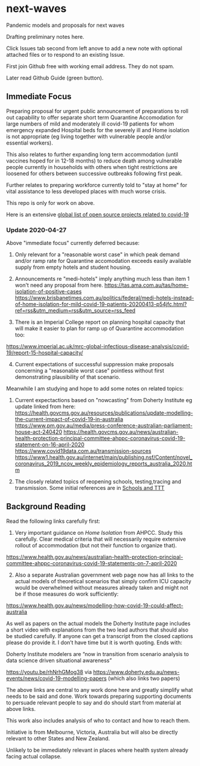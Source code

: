 # next-waves
Pandemic models and proposals for next waves

Drafting preliminary notes here.

Click Issues tab second from left anove to add a new note with optional attached files or to respond to an existing Issue.

First join Github free with working email address. They do not spam.

Later read Github Guide (green button).

## Immediate Focus

Preparing proposal for urgent public announcement of preparations to roll out capability to offer separate short term Quarantine Accomodation for large numbers of mild and moderately ill covid-19 patients for whom emergency expanded Hospital beds for the severely ill and Home isolation is not appropriate (eg living together with vulnerable people and/or essential workers).

This also relates to further expanding long term accommodation (until vaccines hoped for in 12-18 months) to reduce death among vulnerable people currently in households with others when tight restrictions are loosened for others between successive outbreaks following first peak.

Further relates to preparing workforce currently told to "stay at home" for vital assistance to less developed places with much worse crisis.

This repo is only for work on above.

Here is an extensive [global list of open source projects related to covid-19](http://open-source-covid-19.weileizeng.com)

### Update 2020-04-27

Above "immediate focus" currently deferred because:

1. Only relevant for a "reasonable worst case" in which peak demand and/or ramp rate for Quarantine accomodation exceeds easily available supply from empty hotels and student housing.

2. Announcements re "medi-hotels" imply anything much less than item 1 won't need any proposal from here.
https://tas.ama.com.au/tas/home-isolation-of-positive-cases
https://www.brisbanetimes.com.au/politics/federal/medi-hotels-instead-of-home-isolation-for-mild-covid-19-patients-20200413-p54jfc.html?ref=rss&utm_medium=rss&utm_source=rss_feed

3. There is an Imperial College report on planning hospital capacity that will make it easier to plan for ramp up of Quarantine accommodation too:

https://www.imperial.ac.uk/mrc-global-infectious-disease-analysis/covid-19/report-15-hospital-capacity/

4. Current expectations of successful suppression make proposals  concerning a "reasonable worst case" pointless without first demonstrating plausibility of that scenario.

Meanwhile I am studying and hope to add some notes on related topics:

1. Current expectactions based on "nowcasting" from Doherty Institute eg update linked from here:
https://health.govcms.gov.au/resources/publications/update-modelling-the-current-impact-of-covid-19-in-australia
https://www.pm.gov.au/media/press-conference-australian-parliament-house-act-240420
https://health.govcms.gov.au/news/australian-health-protection-principal-committee-ahppc-coronavirus-covid-19-statement-on-16-april-2020
https://www.covid19data.com.au/transmission-sources
https://www1.health.gov.au/internet/main/publishing.nsf/Content/novel_coronavirus_2019_ncov_weekly_epidemiology_reports_australia_2020.htm

2. The closely related topics of reopening schools, testing,tracing and transmission.
Some initial references are in [Schools and TTT](Schools_and_TTT.md)

## Background Reading

Read the following links carefully first:

1. Very important guidance on *Home Isolation* from AHPCC. Study this carefully. Clear medical criteria that will necessarily require extensive rollout of accommodation (but not their function to organize that).

https://www.health.gov.au/news/australian-health-protection-principal-committee-ahppc-coronavirus-covid-19-statements-on-7-april-2020

2. Also a separate Australian government web page now has all links to the actual models of theoretical scenarios that simply confirm ICU capacity would be overwhelmed without measures already taken and might not be if those measures do work sufficiently:

https://www.health.gov.au/news/modelling-how-covid-19-could-affect-australia

As well as papers on the actual models the Doherty Institute page includes a short video with explanations from the two lead authors that should also be studied carefully. If anyone can get a transcript from the closed captions please do provide it. I don’t have time but it is worth quoting. Ends with:

Doherty Institute modelers are “now in transition from scenario analysis to data science driven situational awareness”

https://youtu.be/rhNrhGMog38
via https://www.doherty.edu.au/news-events/news/covid-19-modelling-papers (which also links two papers)

The above links are central to any work done here and greatly simplify what needs to be said and done. Work towards preparing supporting documents to persuade relevant people to say and do should start from material at above links.

This work also includes analysis of who to contact and how to reach them.

Initiative is from Melbourne, Victoria, Australia but will also be directly relevant to other States and New Zealand.

Unlikely to be immediately relevant in places where health system already facing actual collapse.
